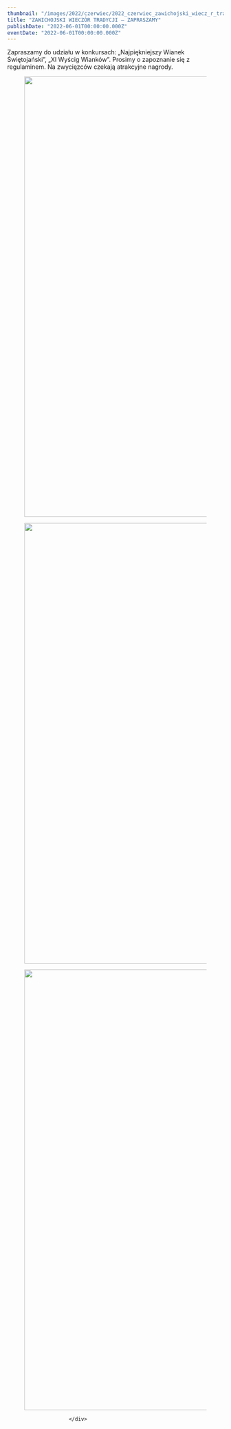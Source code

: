 ```yaml
---
thumbnail: "/images/2022/czerwiec/2022_czerwiec_zawichojski_wiecz_r_tradycji_zapraszamy_2022_06_zawichojski_wiecz_r_tradycji_zapraszamy_zd3-3-731x1024.jpg"
title: "ZAWICHOJSKI WIECZÓR TRADYCJI – ZAPRASZAMY"
publishDate: "2022-06-01T00:00:00.000Z"
eventDate: "2022-06-01T00:00:00.000Z"
---
```


<div class="entry-content">
							
							
<p>Zapraszamy do udziału w konkursach: „Najpiękniejszy Wianek Świętojański”, „XI Wyścig Wianków”. Prosimy o zapoznanie się z regulaminem. Na zwycięzców czekają atrakcyjne nagrody.</p>



<figure class="wp-block-image size-large"><a href="http://mgok-zawichost.pl/wp-content/uploads/2022/06/zd3-3.jpg"><img fetchpriority="high" decoding="async" width="731" height="1024" src="/images/2022/czerwiec/2022_czerwiec_zawichojski_wiecz_r_tradycji_zapraszamy_2022_06_zawichojski_wiecz_r_tradycji_zapraszamy_zd3-3-731x1024.jpg" alt="" class="wp-image-8739" srcset="/images/2022/czerwiec/2022_czerwiec_zawichojski_wiecz_r_tradycji_zapraszamy_2022_06_zawichojski_wiecz_r_tradycji_zapraszamy_zd3-3-731x1024.jpg 731w, /images/2022/czerwiec/zd3-3-214x300.jpg 214w, /images/2022/czerwiec/zd3-3-768x1076.jpg 768w, /images/2022/czerwiec/zd3-3.jpg 800w" sizes="(max-width: 731px) 100vw, 731px"></a></figure>



<figure class="wp-block-image size-large"><a href="http://mgok-zawichost.pl/wp-content/uploads/2022/06/zd1-3.jpg"><img decoding="async" width="724" height="1024" src="/images/2022/czerwiec/2022_czerwiec_zawichojski_wiecz_r_tradycji_zapraszamy_2022_06_zawichojski_wiecz_r_tradycji_zapraszamy_zd1-3-724x1024.jpg" alt="" class="wp-image-8740" srcset="/images/2022/czerwiec/2022_czerwiec_zawichojski_wiecz_r_tradycji_zapraszamy_2022_06_zawichojski_wiecz_r_tradycji_zapraszamy_zd1-3-724x1024.jpg 724w, /images/2022/czerwiec/zd1-3-212x300.jpg 212w, /images/2022/czerwiec/zd1-3-768x1086.jpg 768w, /images/2022/czerwiec/zd1-3.jpg 800w" sizes="(max-width: 724px) 100vw, 724px"></a></figure>



<figure class="wp-block-image size-large"><a href="http://mgok-zawichost.pl/wp-content/uploads/2022/06/zd2-3.jpg"><img decoding="async" width="724" height="1024" src="/images/2022/czerwiec/2022_czerwiec_zawichojski_wiecz_r_tradycji_zapraszamy_2022_06_zawichojski_wiecz_r_tradycji_zapraszamy_zd2-3-724x1024.jpg" alt="" class="wp-image-8741" srcset="/images/2022/czerwiec/2022_czerwiec_zawichojski_wiecz_r_tradycji_zapraszamy_2022_06_zawichojski_wiecz_r_tradycji_zapraszamy_zd2-3-724x1024.jpg 724w, /images/2022/czerwiec/zd2-3-212x300.jpg 212w, /images/2022/czerwiec/zd2-3-768x1086.jpg 768w, /images/2022/czerwiec/zd2-3.jpg 800w" sizes="(max-width: 724px) 100vw, 724px"></a></figure>
						
						</div>
